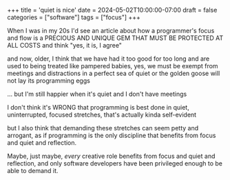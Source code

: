 +++
title = 'quiet is nice'
date = 2024-05-02T10:00:00-07:00
draft = false
categories = ["software"]
tags = ["focus"]
+++

When I was in my 20s I'd see an article about how a programmer's focus and flow is a PRECIOUS AND UNIQUE GEM THAT MUST BE PROTECTED AT ALL COSTS and think "yes, it is, I agree"

and now, older, I think that we have had it too good for too long and are used to being treated like pampered babies, yes, we must be exempt from meetings and distractions in a perfect sea of quiet or the golden goose will not lay its programming eggs

... but I'm still happier when it's quiet and I don't have meetings

I don't think it's WRONG that programming is best done in quiet, uninterrupted, focused stretches, that's actually kinda self-evident

but I also think that demanding these stretches can seem petty and arrogant, as if programming is the only discipline that
benefits from focus and quiet and reflection.

Maybe, just maybe, _every_ creative role benefits from focus and quiet and reflection, and only software developers have been privileged enough to be able to demand it.